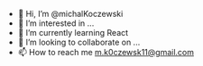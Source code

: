 - 👋 Hi, I’m @michalKoczewski
- 👀 I’m interested in ...
- 🌱 I’m currently learning React 
- 💞️ I’m looking to collaborate on ...
- 📫 How to reach me m.k0czewsk11@gmail.com

<!---
michalKoczewski/michalKoczewski is a ✨ special ✨ repository because its `README.md` (this file) appears on your GitHub profile.
You can click the Preview link to take a look at your changes.
--->

